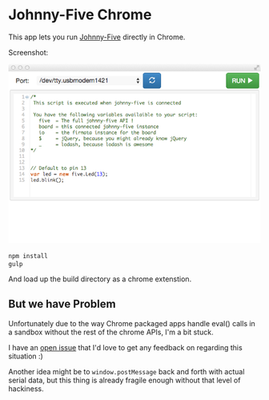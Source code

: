 Johnny-Five Chrome
=======

This app lets you run [Johnny-Five](https://github.com/rwaldron/johnny-five) directly in Chrome.

Screenshot:

![Screenshot](screenshot.png)

```
npm install
gulp
````
And load up the build directory as a chrome extenstion.

## But we have Problem

Unfortunately due to the way Chrome packaged apps handle eval() calls in a sandbox without the rest of the chrome APIs, I'm a bit stuck.

I have an [open issue](https://code.google.com/p/chromium/issues/detail?id=424659) that I'd love to get any feedback on regarding this situation :)


Another idea might be to `window.postMessage` back and forth with actual serial data, but this thing is already fragile enough without that level of hackiness.
